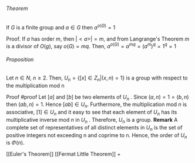###### Theorem

If $G$ is a finite group and $a \in G$ then $a^{o(G)} = 1$

Proof. If $a$ has order $m$, then $|<a>| =m$, and from Langrange's Theorem $m$ is a divisor of $O(g)$, say $o(G)=mq$.
Then, $a^{o(G)} = a^{mq}=(a^m)^q = 1^q=1$

###### Proposition

Let $n \in N$, $n\geq 2$. Then, $U_{n} = \{[x] \in Z_{n} |(x,n)=1\}$ is a group with respect to the multiplication mod n

Proof #proof 
Let $[a]$ and $[b]$ be two elements of $U_{n}$ . Since $(a, n) = 1 = (b, n)$
then $(ab, n) = 1$. Hence $[ab] ∈ U_n{}$. Furthermore, the multiplication
mod $n$ is associative, $[1] ∈ U_{n}$ and it easy to see that each element of $U_{n}$
has its multiplicative inverse mod $n$ in $U_{n}$ . Therefore, $U_{n}$ is a group.
**Remark** A complete set of representatives of all distinct elements in $U_{n}$ is
the set of positive integers not exceeding n and coprime to n. Hence, the
order of $U_{n}$ is $Φ(n)$.


[[Euler's Theorem]]
[[Fermat Little Theorem]]
+